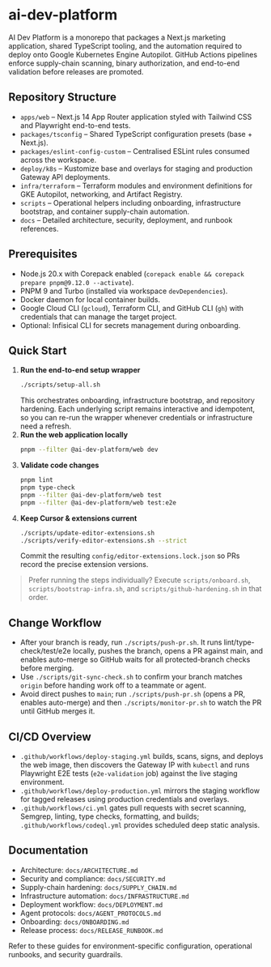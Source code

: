 # ai-dev-platform

AI Dev Platform is a monorepo that packages a Next.js marketing application, shared TypeScript tooling, and the automation required to deploy onto Google Kubernetes Engine Autopilot. GitHub Actions pipelines enforce supply-chain scanning, binary authorization, and end-to-end validation before releases are promoted.

## Repository Structure

- `apps/web` – Next.js 14 App Router application styled with Tailwind CSS and Playwright end-to-end tests.
- `packages/tsconfig` – Shared TypeScript configuration presets (base + Next.js).
- `packages/eslint-config-custom` – Centralised ESLint rules consumed across the workspace.
- `deploy/k8s` – Kustomize base and overlays for staging and production Gateway API deployments.
- `infra/terraform` – Terraform modules and environment definitions for GKE Autopilot, networking, and Artifact Registry.
- `scripts` – Operational helpers including onboarding, infrastructure bootstrap, and container supply-chain automation.
- `docs` – Detailed architecture, security, deployment, and runbook references.

## Prerequisites

- Node.js 20.x with Corepack enabled (`corepack enable && corepack prepare pnpm@9.12.0 --activate`).
- PNPM 9 and Turbo (installed via workspace `devDependencies`).
- Docker daemon for local container builds.
- Google Cloud CLI (`gcloud`), Terraform CLI, and GitHub CLI (`gh`) with credentials that can manage the target project.
- Optional: Infisical CLI for secrets management during onboarding.

## Quick Start

1. **Run the end-to-end setup wrapper**
   ```bash
   ./scripts/setup-all.sh
   ```
   This orchestrates onboarding, infrastructure bootstrap, and repository hardening. Each underlying script remains interactive and idempotent, so you can re-run the wrapper whenever credentials or infrastructure need a refresh.
2. **Run the web application locally**
   ```bash
   pnpm --filter @ai-dev-platform/web dev
   ```
3. **Validate code changes**
   ```bash
   pnpm lint
   pnpm type-check
   pnpm --filter @ai-dev-platform/web test
   pnpm --filter @ai-dev-platform/web test:e2e
   ```
4. **Keep Cursor & extensions current**
   ```bash
   ./scripts/update-editor-extensions.sh
   ./scripts/verify-editor-extensions.sh --strict
   ```
   Commit the resulting `config/editor-extensions.lock.json` so PRs record the precise extension versions.

> Prefer running the steps individually? Execute `scripts/onboard.sh`, `scripts/bootstrap-infra.sh`, and `scripts/github-hardening.sh` in that order.

## Change Workflow

- After your branch is ready, run `./scripts/push-pr.sh`. It runs lint/type-check/test/e2e locally, pushes the branch, opens a PR against main, and enables auto-merge so GitHub waits for all protected-branch checks before merging.
- Use `./scripts/git-sync-check.sh` to confirm your branch matches `origin` before handing work off to a teammate or agent.
- Avoid direct pushes to `main`; run `./scripts/push-pr.sh` (opens a PR, enables auto-merge) and then `./scripts/monitor-pr.sh` to watch the PR until GitHub merges it.

## CI/CD Overview

- `.github/workflows/deploy-staging.yml` builds, scans, signs, and deploys the web image, then discovers the Gateway IP with `kubectl` and runs Playwright E2E tests (`e2e-validation` job) against the live staging environment.
- `.github/workflows/deploy-production.yml` mirrors the staging workflow for tagged releases using production credentials and overlays.
- `.github/workflows/ci.yml` gates pull requests with secret scanning, Semgrep, linting, type checks, formatting, and builds; `.github/workflows/codeql.yml` provides scheduled deep static analysis.

## Documentation

- Architecture: `docs/ARCHITECTURE.md`
- Security and compliance: `docs/SECURITY.md`
- Supply-chain hardening: `docs/SUPPLY_CHAIN.md`
- Infrastructure automation: `docs/INFRASTRUCTURE.md`
- Deployment workflow: `docs/DEPLOYMENT.md`
- Agent protocols: `docs/AGENT_PROTOCOLS.md`
- Onboarding: `docs/ONBOARDING.md`
- Release process: `docs/RELEASE_RUNBOOK.md`

Refer to these guides for environment-specific configuration, operational runbooks, and security guardrails.
